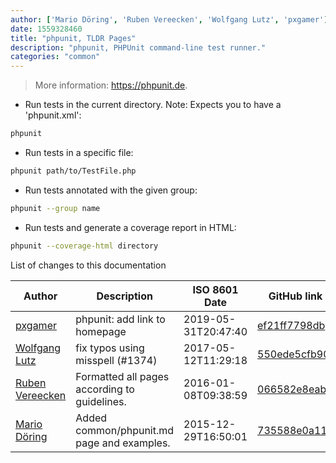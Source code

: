 ```yaml
---
author: ['Mario Döring', 'Ruben Vereecken', 'Wolfgang Lutz', 'pxgamer']
date: 1559328460
title: "phpunit, TLDR Pages"
description: "phpunit, PHPUnit command-line test runner."
categories: "common"
---
```

> More information: <https://phpunit.de>.

- Run tests in the current directory. Note: Expects you to have a 'phpunit.xml':

```bash
phpunit
```

- Run tests in a specific file:

```bash
phpunit path/to/TestFile.php
```

- Run tests annotated with the given group:

```bash
phpunit --group name
```

- Run tests and generate a coverage report in HTML:

```bash
phpunit --coverage-html directory
```
List of changes to this documentation


Author | Description | ISO 8601 Date | GitHub link
------|-----|-----|-----
[pxgamer](mailto:owzie123@gmail.com) | phpunit: add link to homepage | 2019-05-31T20:47:40 | [ef21ff7798db](https://github.com/tldr-pages/tldr/commit/ef21ff7798db2f9bb03dc101dfcc7f52a0eea46a)
[Wolfgang Lutz](mailto:WLBORg@gmx.de) | fix typos using misspell (#1374) | 2017-05-12T11:29:18 | [550ede5cfb90](https://github.com/tldr-pages/tldr/commit/550ede5cfb90cb772d1ecf27241b22e5086b024b)
[Ruben Vereecken](mailto:rubenvereecken@gmail.com) | Formatted all pages according to guidelines. | 2016-01-08T09:38:59 | [066582e8eab5](https://github.com/tldr-pages/tldr/commit/066582e8eab57bce9861cc8d379e158d61f1cc95)
[Mario Döring](mailto:deluna.yy@gmail.com) | Added common/phpunit.md page and examples. | 2015-12-29T16:50:01 | [735588e0a111](https://github.com/tldr-pages/tldr/commit/735588e0a111e4097f2912dca407410005cbee99)

